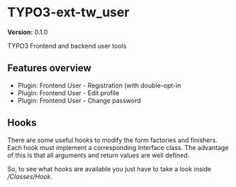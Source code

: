 # TYPO3-ext-tw_user

**Version:** 0.1.0

TYPO3 Frontend and backend user tools

## Features overview

* Plugin: Frontend User - Registration (with double-opt-in
* Plugin: Frontend User - Edit profile
* Plugin: Frontend User - Change password

## Hooks

There are some useful hooks to modify the form factories and finishers.
Each hook must implement a corresponding Interface class. The advantage of
this is that all arguments and return values are well defined.

So, to see what hooks are available you just have to take a look inside */Classes/Hook*.